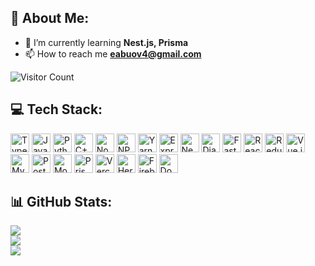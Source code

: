 ## 🔷 About Me:
- 🌱 I’m currently learning **Nest.js, Prisma**
- 📫 How to reach me **eabuov4@gmail.com**

![Visitor Count](https://komarev.com/ghpvc/?username=3qrsb&color=blue&style=flat)

## 💻 Tech Stack:
<img src="https://cdn.simpleicons.org/typescript/007ACC" alt="TypeScript" height="30" width="30"/> <img src="https://cdn.simpleicons.org/javascript/F7DF1E" alt="JavaScript" height="30" width="30"/> 
<img src="https://cdn.simpleicons.org/python/3670A0" alt="Python" height="30" width="30"/>
<img src="https://cdn.simpleicons.org/cplusplus/00599C" alt="C++" height="30" width="30"/>
<img src="https://cdn.simpleicons.org/nodedotjs/339933" alt="NodeJS" height="30" width="30"/>
<img src="https://cdn.simpleicons.org/npm/CB3837" alt="NPM" height="30" width="30"/>
<img src="https://cdn.simpleicons.org/yarn/2C8EBB" alt="Yarn" height="30" width="30"/>
<img src="https://cdn.simpleicons.org/express/000000" alt="Express.js" height="30" width="30"/>
<img src="https://cdn.simpleicons.org/nestjs/E0234E" alt="NestJS" height="30" width="30"/>
<img src="https://cdn.simpleicons.org/django/092E20" alt="Django" height="30" width="30"/>
<img src="https://cdn.simpleicons.org/fastapi/009688" alt="FastAPI" height="30" width="30"/>
<img src="https://cdn.simpleicons.org/react/61DAFB" alt="React" height="30" width="30"/>
<img src="https://cdn.simpleicons.org/redux/764ABC" alt="Redux" height="30" width="30"/>
<img src="https://cdn.simpleicons.org/vuedotjs/4FC08D" alt="Vue.js" height="30" width="30"/>
<img src="https://cdn.simpleicons.org/mysql/4479A1" alt="MySQL" height="30" width="30"/>
<img src="https://cdn.simpleicons.org/postgresql/4169E1" alt="Postgres" height="30" width="30"/>
<img src="https://cdn.simpleicons.org/mongodb/47A248" alt="MongoDB" height="30" width="30"/>
<img src="https://cdn.simpleicons.org/prisma/2D3748" alt="Prisma" height="30" width="30"/>
<img src="https://cdn.simpleicons.org/vercel/000000" alt="Vercel" height="30" width="30"/>
<img src="https://cdn.simpleicons.org/heroku/430098" alt="Heroku" height="30" width="30"/>
<img src="https://cdn.simpleicons.org/firebase/FFCA28" alt="Firebase" height="30" width="30"/>
<img src="https://cdn.simpleicons.org/docker/2496ED" alt="Docker" height="30" width="30"/>

## 📊 GitHub Stats:
[![](https://github-readme-stats.vercel.app/api?username=3qrsb&show_icons=true&theme=nightowl)](https://github.com/anuraghazra/github-readme-stats)<br/>
![](https://github-readme-streak-stats.herokuapp.com/?user=3qrsb&theme=nightowl&hide_border=false)<br/>
[![](https://github-readme-stats.vercel.app/api/top-langs/?username=3qrsb&layout=compact&theme=nightowl)](https://github.com/anuraghazra/github-readme-stats)
<!-- Proudly created with GPRM ( https://gprm.itsvg.in ) -->
